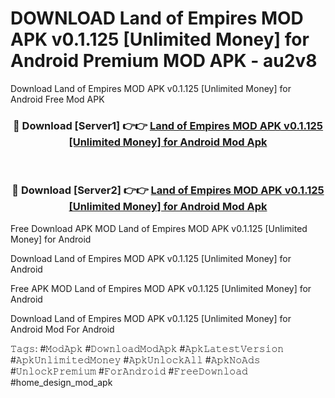 # DOWNLOAD Land of Empires MOD APK v0.1.125 [Unlimited Money] for Android Premium MOD APK - au2v8
Download Land of Empires MOD APK v0.1.125 [Unlimited Money] for Android Free Mod APK

<div align="center">
<h3>🔴 Download [Server1] 👉👉 <a href="https://apk-comot.site?title=Land_of_Empires_MOD_APK_v0.1.125_[Unlimited_Money]_for_Android">Land of Empires MOD APK v0.1.125 [Unlimited Money] for Android Mod Apk</a></h3><br>

<h3>🔴 Download [Server2] 👉👉 <a href="https://apk-comot.site?title=Land_of_Empires_MOD_APK_v0.1.125_[Unlimited_Money]_for_Android">Land of Empires MOD APK v0.1.125 [Unlimited Money] for Android Mod Apk</a></h3>
</div>


Free Download APK MOD Land of Empires MOD APK v0.1.125 [Unlimited Money] for Android

Download Land of Empires MOD APK v0.1.125 [Unlimited Money] for Android 

Free APK MOD Land of Empires MOD APK v0.1.125 [Unlimited Money] for Android 

Download Land of Empires MOD APK v0.1.125 [Unlimited Money] for Android Mod For Android

𝚃𝚊𝚐𝚜: #𝙼𝚘𝚍𝙰𝚙𝚔 #𝙳𝚘𝚠𝚗𝚕𝚘𝚊𝚍𝙼𝚘𝚍𝙰𝚙𝚔 #𝙰𝚙𝚔𝙻𝚊𝚝𝚎𝚜𝚝𝚅𝚎𝚛𝚜𝚒𝚘𝚗 #𝙰𝚙𝚔𝚄𝚗𝚕𝚒𝚖𝚒𝚝𝚎𝚍𝙼𝚘𝚗𝚎𝚢 #𝙰𝚙𝚔𝚄𝚗𝚕𝚘𝚌𝚔𝙰𝚕𝚕 #𝙰𝚙𝚔𝙽𝚘𝙰𝚍𝚜 #𝚄𝚗𝚕𝚘𝚌𝚔𝙿𝚛𝚎𝚖𝚒𝚞𝚖 #𝙵𝚘𝚛𝙰𝚗𝚍𝚛𝚘𝚒𝚍 #𝙵𝚛𝚎𝚎𝙳𝚘𝚠𝚗𝚕𝚘𝚊𝚍 #home_design_mod_apk